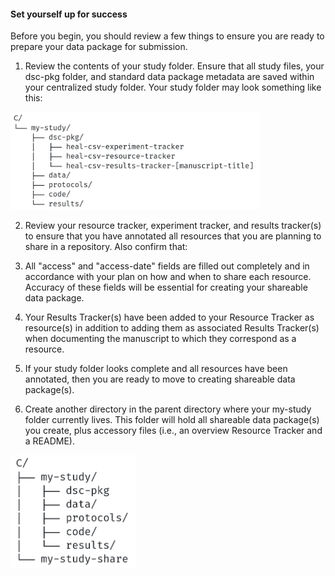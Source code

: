#### Set yourself up for success

Before you begin, you should review a few things to ensure you are ready to prepare your data package for submission. 

1. Review the contents of your study folder. Ensure that all study files, your dsc-pkg folder, and standard data package metadata are saved within your centralized study folder. Your study folder may look something like this:

  <img src="../../assets/basic-study-folder-structure.png" alt="my-study directory structure" width="400"/>

2. Review your resource tracker, experiment tracker, and results tracker(s) to ensure that you have annotated all resources that you are planning to share in a repository. Also confirm that:
  1. All "access" and "access-date" fields are filled out completely and in accordance with your plan on how and when to share each resource. Accuracy of these fields will be essential for creating your shareable data package.
  2. Your Results Tracker(s) have been added to your Resource Tracker as resource(s) in addition to adding them as associated Results Tracker(s) when documenting the manuscript to which they correspond as a resource.

3. If your study folder looks complete and all resources have been annotated, then you are ready to move to creating shareable data package(s).

4. Create another directory in the parent directory where your my-study folder currently lives. This folder will hold all shareable data package(s) you create, plus accessory files (i.e., an overview Resource Tracker and a README).

  <img src="../../assets/shareable-pkg-folder-add.png" alt="my-study directory structure" width="200"/>
